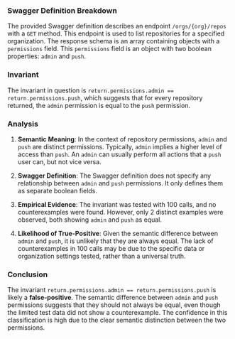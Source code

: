 ### Swagger Definition Breakdown
The provided Swagger definition describes an endpoint `/orgs/{org}/repos` with a `GET` method. This endpoint is used to list repositories for a specified organization. The response schema is an array containing objects with a `permissions` field. This `permissions` field is an object with two boolean properties: `admin` and `push`.

### Invariant
The invariant in question is `return.permissions.admin == return.permissions.push`, which suggests that for every repository returned, the `admin` permission is equal to the `push` permission.

### Analysis
1. **Semantic Meaning**: In the context of repository permissions, `admin` and `push` are distinct permissions. Typically, `admin` implies a higher level of access than `push`. An `admin` can usually perform all actions that a `push` user can, but not vice versa.

2. **Swagger Definition**: The Swagger definition does not specify any relationship between `admin` and `push` permissions. It only defines them as separate boolean fields.

3. **Empirical Evidence**: The invariant was tested with 100 calls, and no counterexamples were found. However, only 2 distinct examples were observed, both showing `admin` and `push` as equal.

4. **Likelihood of True-Positive**: Given the semantic difference between `admin` and `push`, it is unlikely that they are always equal. The lack of counterexamples in 100 calls may be due to the specific data or organization settings tested, rather than a universal truth.

### Conclusion
The invariant `return.permissions.admin == return.permissions.push` is likely a **false-positive**. The semantic difference between `admin` and `push` permissions suggests that they should not always be equal, even though the limited test data did not show a counterexample. The confidence in this classification is high due to the clear semantic distinction between the two permissions.
